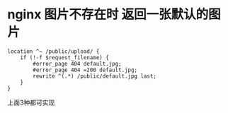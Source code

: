 # nginx 图片不存在时 返回一张默认的图片

```
location ^~ /public/upload/ {
    if (!-f $request_filename) {
        #error_page 404 default.jpg;
        #error_page 404 =200 default.jpg;
        rewrite ^(.*) /public/default.jpg last;
    }
}
```

上面3种都可实现